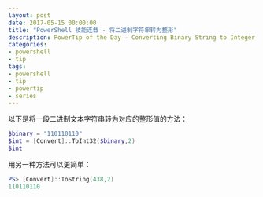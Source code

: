 ```yaml
---
layout: post
date: 2017-05-15 00:00:00
title: "PowerShell 技能连载 - 将二进制字符串转为整形"
description: PowerTip of the Day - Converting Binary String to Integer
categories:
- powershell
- tip
tags:
- powershell
- tip
- powertip
- series
---
```

以下是将一段二进制文本字符串转为对应的整形值的方法：

```powershell
$binary = "110110110"
$int = [Convert]::ToInt32($binary,2)
$int
```

用另一种方法可以更简单：

```powershell
PS> [Convert]::ToString(438,2)
110110110
```

<!--本文国际来源：[Converting Binary String to Integer](http://community.idera.com/powershell/powertips/b/tips/posts/converting-binary-string-to-integer)-->
